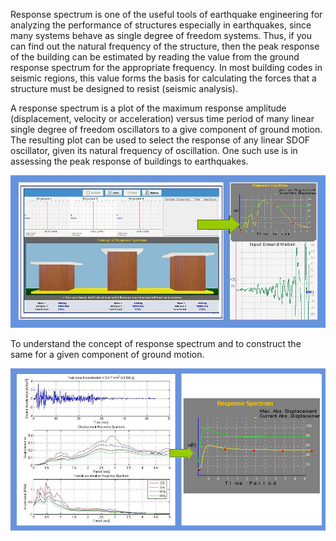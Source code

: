 Response spectrum is one of the useful tools of earthquake engineering for analyzing the performance of structures especially in earthquakes, since many systems behave as single degree of freedom systems. Thus, if you can find out the natural frequency of the structure, then the peak response of the building can be estimated by reading the value from the ground response spectrum for the appropriate frequency. In most building codes in seismic regions, this value forms the basis for calculating the forces that a structure must be designed to resist (seismic analysis).

A response spectrum is a plot of the maximum response amplitude (displacement, velocity or acceleration) versus time period of many linear single degree of freedom oscillators to a give component of ground motion. The resulting plot can be used to select the response of any linear SDOF oscillator, given its natural frequency of oscillation. One such use is in assessing the peak response of buildings to earthquakes.

 
<img src="images/6.jpg"> 

To understand the concept of response spectrum and to construct the same for a given component of ground motion.


<img src="images/resp_concept.PNG"> 
